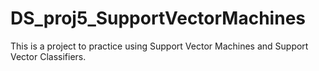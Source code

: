 # DS_proj5_SupportVectorMachines
This is a project to practice using Support Vector Machines and Support Vector Classifiers.
